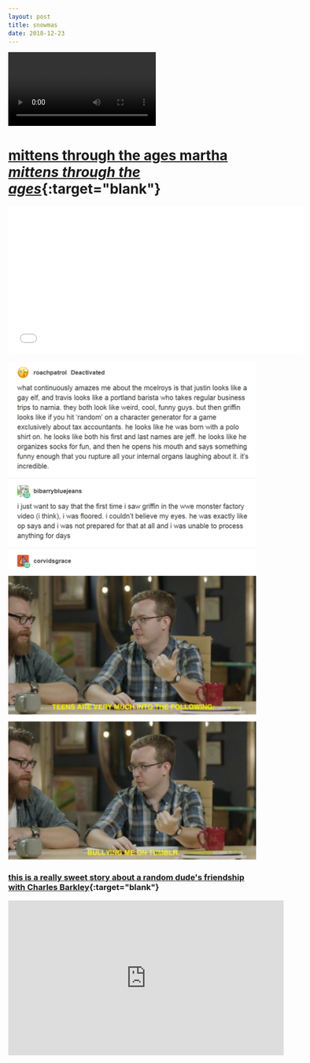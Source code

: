 ```yaml
---
layout: post
title: snowmas
date: 2018-12-23
---
```


<video controls>
  <source src="/images/leapard.mp4" type="video/mp4">
  Your browser does not support the video tag.
</video>

# [mittens through the ages martha _mittens through the ages_](https://digitaltmuseum.se/search/?aq=descname%3A%22Tumvante%22&o=0&n=224){:target="blank"}

<iframe src="//content.jwplatform.com/players/updgryWO-GZZAtvYh.html" width="600" height="300" frameborder="0" scrolling="auto"></iframe>

![mbmbam tumblr thing](images/mbmbam.png)

### [this is a really sweet story about a random dude's friendship with Charles Barkley](https://www.wbur.org/onlyagame/2018/12/14/lin-wang-charles-barkley){:target="blank"}

<iframe width="560" height="315" src="https://www.youtube.com/embed/Kn2OyQh6o7U" frameborder="0" allow="accelerometer; autoplay; encrypted-media; gyroscope; picture-in-picture" allowfullscreen></iframe>